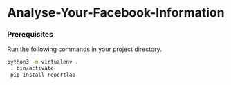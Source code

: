 # Analyse-Your-Facebook-Information

### Prerequisites

Run the following commands in your project directory.

```bash
python3 -m virtualenv .
 . bin/activate
 pip install reportlab
```
